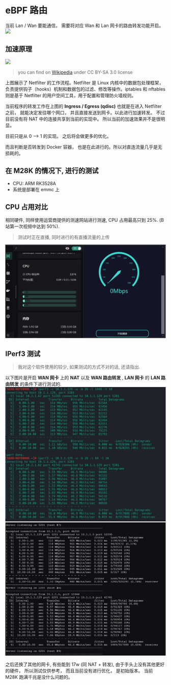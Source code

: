 # eBPF 路由
当前 Lan / Wan 要能通信， 需要将对应 Wan 和 Lan 网卡的路由转发功能开启。
![](../images/route/route-1.png)

## 加速原理
![](../images/route/route-2.png)
> you can find on [Wikipedia](https://en.wikipedia.org/wiki/Netfilter#/media/File:Netfilter-packet-flow.svg) under CC BY-SA 3.0 license

上图展示了 Netfilter 的工作流程。Netfilter 是 Linux 内核中的数据包处理框架，负责提供钩子（hooks）机制和数据包的过滤、修改等操作。iptables 和 nftables 则是基于 Netfilter 的用户空间工具，用于配置和管理防火墙规则。

当前程序的转发工作在上图的 **Ingress / Egress (qdisc)** 也就是在进入 Netfilter 之前， 就能决定发往哪个网口， 并且直接发送到网卡。以此进行加速转发。 不过目前没有将 NAT 中的连接共享到当前的实现中。 所以当前的加速效果并不是很明显。

目前只是从 0 —> 1 的实现。 之后将会做更多的优化。

而且判断是否转发到 Docker 容器， 也是在此进行的。所以对直连流量几乎是无损耗的。

## 在 M28K 的情况下, 进行的测试
* CPU: ARM RK3528A
* 系统是部署在 emmc 上

## CPU 占用对比
相同硬件, 同样使用运营商提供的测速网站进行测速, CPU 占用最高只到 25%. (B 站第一次视频中达到 50%).
> 测试时正在直播, 同时进行的有直播流量的上传

![](../images/route/route-3.gif)

## IPerf3 测试
> 我对这个软件使用的较少, 如果测试的方式不对的话, 还请指出.

以下图片是开启 **WAN 网卡** 上的 **NAT** 以及 **WAN 路由转发** , **LAN 网卡** 的 **LAN 路由转发** 的条件下进行测试的.
![](../images/route/route-4.png)
![](../images/route/route-5.png)

之后还换了其他的网卡, 有些能到 17w (同 NAT + 转发), 由于手头上没有其他更好的硬件， 所以测试仅供参考， 而且当前没有进行优化， 是初始版本。 当前 M28K 跑满千兆是没什么问题的。
